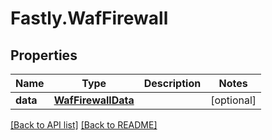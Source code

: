 # Fastly.WafFirewall

## Properties

Name | Type | Description | Notes
------------ | ------------- | ------------- | -------------
**data** | [**WafFirewallData**](WafFirewallData.md) |  | [optional] 



[[Back to API list]](../../README.md#endpoints) [[Back to README]](../../README.md)
